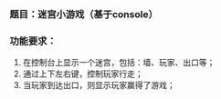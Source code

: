 ### 题目：迷宫小游戏（基于console）

### 功能要求：

1. 在控制台上显示一个迷宫，包括：墙、玩家、出口等；
1. 通过上下左右键，控制玩家行走；
1. 当玩家到达出口，则显示玩家赢得了游戏；
